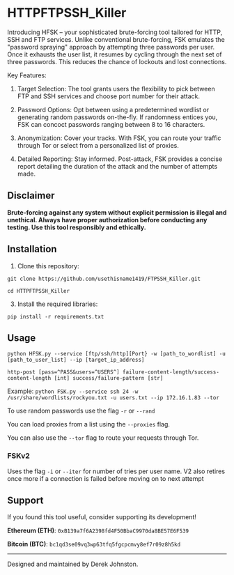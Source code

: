 # HTTPFTPSSH_Killer

Introducing HFSK – your sophisticated brute-forcing tool tailored for HTTP, SSH and FTP services. Unlike conventional brute-forcing, FSK emulates the "password spraying" approach by attempting three passwords per user. Once it exhausts the user list, it resumes by cycling through the next set of three passwords. This reduces the chance of lockouts and lost connections. 

Key Features:

1. Target Selection: The tool grants users the flexibility to pick between FTP and SSH services and choose port number for their attack. 

2. Password Options: Opt between using a predetermined wordlist or generating random passwords on-the-fly. If randomness entices you, FSK can concoct passwords ranging between 8 to 16 characters.

3. Anonymization: Cover your tracks. With FSK, you can route your traffic through Tor or select from a personalized list of proxies.

4. Detailed Reporting: Stay informed. Post-attack, FSK provides a concise report detailing the duration of the attack and the number of attempts made.



## Disclaimer

**Brute-forcing against any system without explicit permission is illegal and unethical. Always have proper authorization before conducting any testing. Use this tool responsibly and ethically.**

## Installation

1. Clone this repository:

`git clone https://github.com/usethisname1419/FTPSSH_Killer.git`

`cd HTTPFTPSSH_Killer`


3. Install the required libraries:

`pip install -r requirements.txt`


## Usage

`python HFSK.py --service [ftp/ssh/http][Port} -w [path_to_wordlist] -u [path_to_user_list] --ip [target_ip_address]`

`http-post [pass=^PASS&users=^USERS^] failure-content-length/success-content-length [int] success/failure-pattern [str]`


Example:
`python FSK.py --service ssh 24 -w /usr/share/wordlists/rockyou.txt -u users.txt --ip 172.16.1.83 --tor`

To use random passwords use the flag `-r` or `--rand`

You can load proxies from a list using the `--proxies` flag. 

You can also use the `--tor` flag to route your requests through Tor.

### FSKv2

Uses the flag `-i` or `--iter` for number of tries per user name.
V2 also retires once more if a connection is failed before moving on to next attempt


## Support

If you found this tool useful, consider supporting its development!

**Ethereum (ETH)**: `0xB139a7f6A2398fd4F50BbaC9970da8BE57E6F539`

**Bitcoin (BTC)**: `bc1qd3se09vq3wp63tfq5fgcpcmvy8ef7r09z8h5kd`

---

Designed and maintained by Derek Johnston.


